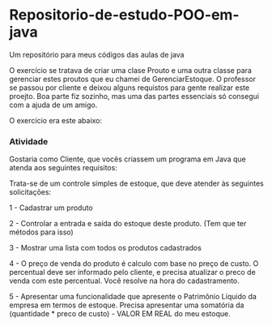 # Repositorio-de-estudo-POO-em-java
Um repositório para meus códigos das aulas de java

O exercício se tratava de criar uma clase Prouto e uma outra classe para gerenciar estes proutos que eu chamei de GerenciarEstoque.
O professor se passou por cliente e deixou alguns requistos para gente realizar este proejto.
Boa parte fiz sozinho, mas uma das partes essenciais só consegui com a ajuda de um amigo.

O exercício era este abaixo:
### Atividade

Gostaria como Cliente, que vocês criassem um programa em Java que atenda aos seguintes requisitos:

Trata-se de um controle simples de estoque, que deve atender às seguintes solicitações:

1 - Cadastrar um produto

2 - Controlar a entrada e saída do estoque deste produto. (Tem que ter métodos para isso)

3 - Mostrar uma lista com todos os produtos cadastrados

4 - O preço de venda do produto é calculo com base no preço de custo. O percentual deve ser informado pelo cliente, e precisa atualizar o preco de venda com este percentual.  Você resolve na hora do cadastramento.

5 - Apresentar uma funcionalidade que apresente o Patrimônio Líquido da empresa em termos de estoque. Precisa apresentar uma somatória da (quantidade * preco de custo) - VALOR EM REAL do meu estoque.
